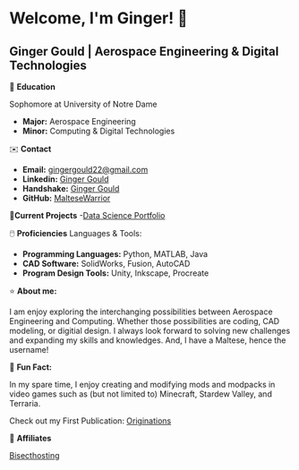 # Welcome, I'm Ginger! 👋

## Ginger Gould | Aerospace Engineering & Digital Technologies

🏫 **Education**

Sophomore at University of Notre Dame
- **Major:** Aerospace Engineering
- **Minor:** Computing & Digital Technologies

✉️ **Contact**
- **Email:** gingergould22@gmail.com
- **Linkedin:** [Ginger Gould](www.linkedin.com/in/ginger-gould-15ab50168)
- **Handshake:** [Ginger Gould](https://app.joinhandshake.com/profiles/u5dzmu)
- **GitHub:** [MalteseWarrior](https://github.com/MalteseWarrior)

🚧**Current Projects**
-[Data Science Portfolio](https://github.com/MalteseWarrior/GOULD---Python---Portfolio)

🖱️ **Proficiencies**
Languages & Tools:
- **Programming Languages:** Python, MATLAB, Java
- **CAD Software:** SolidWorks, Fusion, AutoCAD
- **Program Design Tools:** Unity, Inkscape, Procreate

⭐ **About me:**

I am enjoy exploring the interchanging possibilities between Aerospace Engineering and Computing. Whether those possibilities are coding, CAD modeling, or digitial design. I always look forward to solving new challenges and expanding my skills and knowledges.
And, I have a Maltese, hence the username!

🎉 **Fun Fact:**

In my spare time, I enjoy creating and modifying mods and modpacks in video games such as (but not limited to) Minecraft, Stardew Valley, and Terraria.

Check out my First Publication: [Originations](https://www.curseforge.com/minecraft/modpacks/originations)

📝 **Affiliates**

[Bisecthosting](Bisecthosting.com/Maltese)



